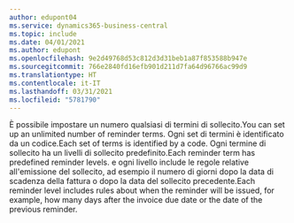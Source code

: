 ```yaml
---
author: edupont04
ms.service: dynamics365-business-central
ms.topic: include
ms.date: 04/01/2021
ms.author: edupont
ms.openlocfilehash: 9e2d49768d53c812d3d31beb1a87f853588b947e
ms.sourcegitcommit: 766e2840fd16efb901d211d7fa64d96766ac99d9
ms.translationtype: HT
ms.contentlocale: it-IT
ms.lasthandoff: 03/31/2021
ms.locfileid: "5781790"
---
```

<span data-ttu-id="04c2d-101">È possibile impostare un numero qualsiasi di termini di sollecito.</span><span class="sxs-lookup"><span data-stu-id="04c2d-101">You can set up an unlimited number of reminder terms.</span></span> <span data-ttu-id="04c2d-102">Ogni set di termini è identificato da un codice.</span><span class="sxs-lookup"><span data-stu-id="04c2d-102">Each set of terms is identified by a code.</span></span> <span data-ttu-id="04c2d-103">Ogni termine di sollecito ha un livelli di sollecito predefinito.</span><span class="sxs-lookup"><span data-stu-id="04c2d-103">Each reminder term has predefined reminder levels.</span></span> <span data-ttu-id="04c2d-104">e ogni livello include le regole relative all'emissione del sollecito, ad esempio il numero di giorni dopo la data di scadenza della fattura o dopo la data del sollecito precedente.</span><span class="sxs-lookup"><span data-stu-id="04c2d-104">Each reminder level includes rules about when the reminder will be issued, for example, how many days after the invoice due date or the date of the previous reminder.</span></span>
